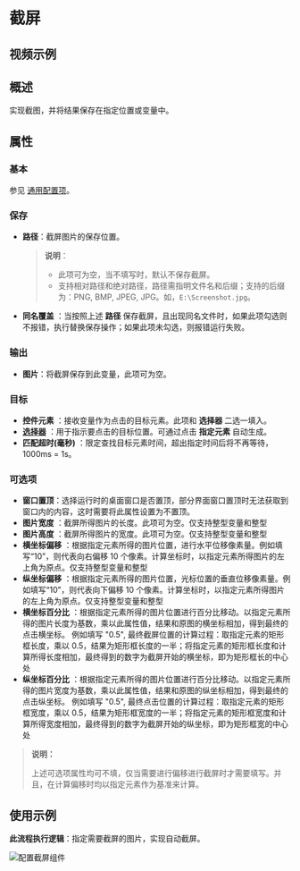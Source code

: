 # 截屏

## 视频示例

## 概述

实现截图，并将结果保存在指定位置或变量中。

## 属性

### 基本

参见 [通用配置项](../Appendix/CommonConfigurationItems.md)。

### 保存

- **路径**：截屏图片的保存位置。

    > **说明**：
    >
    >- 此项可为空，当不填写时，默认不保存截屏。
    >- 支持相对路径和绝对路径，路径需指明文件名和后缀；支持的后缀为：PNG, BMP, JPEG, JPG。如，`E:\Screenshot.jpg`。

- **同名覆盖** ：当按照上述 **路径** 保存截屏，且出现同名文件时，如果此项勾选则不报错，执行替换保存操作；如果此项未勾选，则报错运行失败。

### 输出

- **图片**：将截屏保存到此变量，此项可为空。

### 目标

- **控件元素** ：接收变量作为点击的目标元素。此项和 **选择器** 二选一填入。
- **[选择器](../Appendix/Selector.md)** ：用于指示要点击的目标位置。可通过点击 **指定元素** 自动生成。
- **匹配超时(毫秒)** ：限定查找目标元素时间，超出指定时间后将不再等待，1000ms = 1s。

### 可选项

- **窗口置顶**：选择运行时的桌面窗口是否置顶，部分界面窗口置顶时无法获取到窗口内的内容，这时需要将此属性设置为不置顶。
- **图片宽度** ：截屏所得图片的长度。此项可为空。仅支持整型变量和整型
- **图片高度** ：截屏所得图片的宽度。此项可为空。仅支持整型变量和整型
- **横坐标偏移** ：根据指定元素所得的图片位置，进行水平位移像素量。例如填写“10”，则代表向右偏移 10 个像素。计算坐标时，以指定元素所得图片的左上角为原点。仅支持整型变量和整型
- **纵坐标偏移** ：根据指定元素所得的图片位置，光标位置的垂直位移像素量。例如填写“10”，则代表向下偏移 10 个像素。计算坐标时，以指定元素所得图片的左上角为原点。仅支持整型变量和整型
- **横坐标百分比** ：根据指定元素所得的图片位置进行百分比移动。以指定元素所得的图片长度为基数，乘以此属性值，结果和原图的横坐标相加，得到最终的点击横坐标。
例如填写 "0.5", 最终截屏位置的计算过程：取指定元素的矩形框长度，乘以 0.5，结果为矩形框长度的一半；将指定元素的矩形框长度和计算所得长度相加，最终得到的数字为截屏开始的横坐标，即为矩形框长的中心处
- **纵坐标百分比** ：根据指定元素所得的图片位置进行百分比移动。以指定元素所得的图片宽度为基数，乘以此属性值，结果和原图的纵坐标相加，得到最终的点击纵坐标。
例如填写 "0.5", 最终点击位置的计算过程：取指定元素的矩形框宽度，乘以 0.5，结果为矩形框宽度的一半；将指定元素的矩形框宽度和计算所得宽度相加，最终得到的数字为截屏开始的纵坐标，即为矩形框宽的中心处

> **说明：**
>
> 上述可选项属性均可不填，仅当需要进行偏移进行截屏时才需要填写。并且，在计算偏移时均以指定元素作为基准来计算。

## 使用示例

**此流程执行逻辑**：指定需要截屏的图片，实现自动截屏。

![配置截屏组件](https://docimages.blob.core.chinacloudapi.cn/images/Activities/screenShot2.png)
